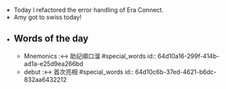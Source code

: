 - Today I refactored the error handling of Era Connect.
- Amy got to swiss today!
- ## Words of the day
	- Mnemonics :<-> 助記順口溜 #special_words
	  id:: 64d10a16-299f-414b-ad1a-e25d9ea266bd
	- debut :<-> 首次亮相 #special_words
	  id:: 64d10c6b-37ed-4621-b6dc-832aa6432212